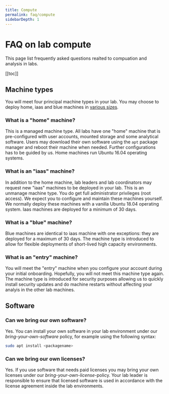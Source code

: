 ```yaml
---
title: Compute
permalink: faq/compute
sidebarDepth: 1
---
```


# FAQ on lab compute

This page list frequently asked questions realted to compuation and analysis in labs.

[[toc]]

## Machine types

You will meet four principal machine types in your lab. You may choose to deploy home, iaas and blue machines in [various sizes](https://www.ntnu.edu/mh/huntcloud/cloud-services/hunt-compute).

### What is a "home" machine?

This is a managed machine type. All labs have one "home" machine that is pre-configured with user accounts, mounted storage and some analytical software. Users may download their own software using the `apt` package manager and reboot their machine when needed. Further configurations has to be guided by us. Home machines run Ubuntu 16.04 operating systems.

### What is an "iaas" machine?

In addition to the home machine, lab leaders and lab coordinators may request new "iaas" machines to be deployed in your lab. This is an unmanage machine type. You do get full administrator privileges (root access). We expect you to configure and maintain these machines yourself. We normally deploy these machines with a vanilla Ubuntu 18.04 operating system. Iaas machines are deployed for a minimum of 30 days.

### What is a "blue" machine?

Blue machines are identical to iaas machine with one exceptions: they are deployed for a maximum of 30 days. The machine type is introduced to allow for flexible deployments of short-lived high capacity environments.

### What is an "entry" machine?

You will meet the "entry" machine when you configure your account during your initial onboarding. Hopefully, you will not meet this machine type again. The machine type is introduced for security purposes allowing us to quickly install security updates and do machine restarts without affecting your analyis in the other lab machines.

## Software

### Can we bring our own software?

Yes. You can install your own software in your lab environment under our _bring-your-own-software_ policy, for example using the following syntax:

```bash
sudo apt install <packagename>
```

### Can we bring our own licenses?

Yes. If you use software that needs paid licenses you may bring your own licenses under our _bring-your-own-license_-policy. Your lab leader is responsible to ensure that licensed software is used in accordance with the license agreement inside the lab environments.
